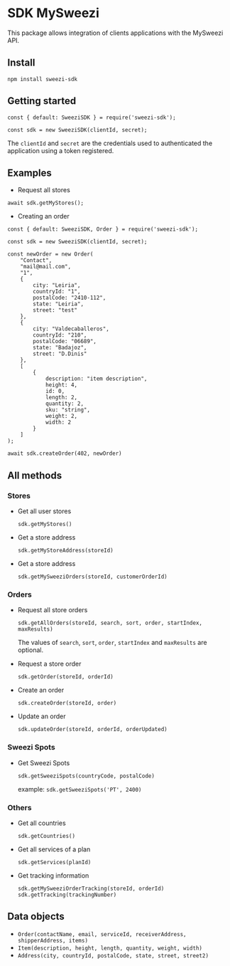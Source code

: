 # SDK MySweezi
This package allows integration of clients applications with the MySweezi API.

## Install
```
npm install sweezi-sdk
```

## Getting started

```
const { default: SweeziSDK } = require('sweezi-sdk');

const sdk = new SweeziSDK(clientId, secret);
```
The `clientId` and `secret` are the credentials used to authenticated the application using a token registered.

## Examples
- Request all stores
```
await sdk.getMyStores();
```

- Creating an order
```
const { default: SweeziSDK, Order } = require('sweezi-sdk');

const sdk = new SweeziSDK(clientId, secret);

const newOrder = new Order(
	"Contact",
	"mail@mail.com",
	"1",
	{
		city: "Leiria",
		countryId: "1",
		postalCode: "2410-112",
		state: "Leiria",
		street: "test"
	},
	{
		city: "Valdecaballeros",
		countryId: "210",
		postalCode: "06689",
		state: "Badajoz",
		street: "D.Dinis"
	},
	[
		{
			description: "item description",
			height: 4,
			id: 0,
			length: 2,
			quantity: 2,
			sku: "string",
			weight: 2,
			width: 2
		}
	]
);

await sdk.createOrder(402, newOrder)
```

## All methods
### Stores
- Get all user stores

  `sdk.getMyStores()`

- Get a store address

  `sdk.getMyStoreAddress(storeId)`

- Get a store address

  `sdk.getMySweeziOrders(storeId, customerOrderId)`

### Orders

- Request all store orders

  `sdk.getAllOrders(storeId, search, sort, order, startIndex, maxResults)`
  
  The values of `search`, `sort`, `order`, `startIndex` and `maxResults` are optional. 

- Request a store order

  `sdk.getOrder(storeId, orderId)`

- Create an order 

  `sdk.createOrder(storeId, order)`

- Update an order 

  `sdk.updateOrder(storeId, orderId, orderUpdated)`
  
### Sweezi Spots
- Get Sweezi Spots 

  `sdk.getSweeziSpots(countryCode, postalCode)`
  
  example: `sdk.getSweeziSpots('PT', 2400)`

### Others

- Get all countries 

  `sdk.getCountries()`

- Get all services of a plan

  `sdk.getServices(planId)`

- Get tracking information

  `sdk.getMySweeziOrderTracking(storeId, orderId)`
  `sdk.getTracking(trackingNumber)`

## Data objects
- `Order(contactName, email, serviceId, receiverAddress, shipperAddress, items)`
- `Item(description, height, length, quantity, weight, width)`
- `Address(city, countryId, postalCode, state, street, street2)`

